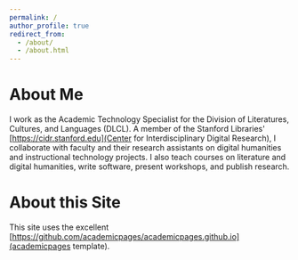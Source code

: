 ```yaml
---
permalink: /
author_profile: true
redirect_from: 
  - /about/
  - /about.html
---
```


About Me
======

I work as the Academic Technology Specialist for the Division of Literatures, Cultures, and Languages (DLCL). A member of the Stanford Libraries' [https://cidr.stanford.edu](Center for Interdisciplinary Digital Research), I collaborate with faculty and their research assistants on digital humanities and instructional technology projects. I also teach courses on literature and digital humanities, write software, present workshops, and publish research.

About this Site
======

This site uses the excellent [https://github.com/academicpages/academicpages.github.io](academicpages template).